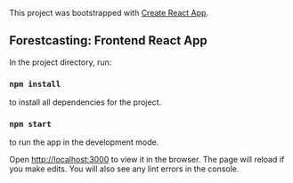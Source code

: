 This project was bootstrapped with [Create React App](https://github.com/facebook/create-react-app).

## Forestcasting: Frontend React App

In the project directory, run:

### `npm install`

to install all dependencies for the project.<br />

### `npm start`

to run the app in the development mode.<br />

Open [http://localhost:3000](http://localhost:3000) to view it in the browser.
The page will reload if you make edits.
You will also see any lint errors in the console.




